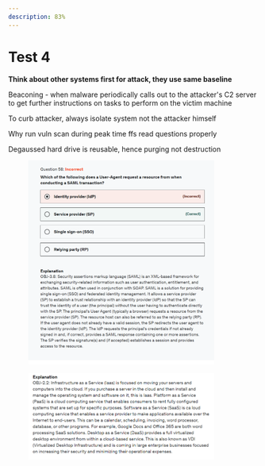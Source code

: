 ```yaml
---
description: 83%
---
```


# Test 4

**Think about other systems first for attack, they use same baseline**

Beaconing - when malware periodically calls out to the attacker's C2 server to get further instructions on tasks to perform on the victim machine

To curb attacker, always isolate system not the attacker himself

Why run vuln scan during peak time ffs read questions properly

Degaussed hard drive is reusable, hence purging not destruction

<div align="left">

<figure><img src="../../.gitbook/assets/image (4).png" alt="" width="375"><figcaption></figcaption></figure>

</div>

<div align="left">

<figure><img src="../../.gitbook/assets/image (5).png" alt="" width="375"><figcaption></figcaption></figure>

</div>

